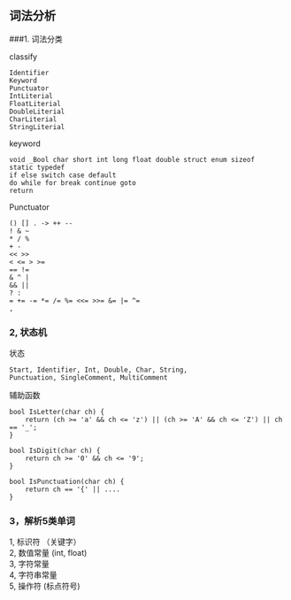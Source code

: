## 词法分析

###1. 词法分类

classify

``` 
Identifier
Keyword
Punctuator
IntLiterial
FloatLiterial
DoubleLiterial
CharLiterial
StringLiterial
```
keyword

```
void _Bool char short int long float double struct enum sizeof
static typedef
if else switch case default
do while for break continue goto
return 
```
Punctuator

``` 
() [] . -> ++ --
! & ~
* / % 
+ - 
<< >>
< <= > >= 
== != 
& ^ |
&& ||
? :
= += -= *= /= %= <<= >>= &= |= ^=
,
``` 
### 2, 状态机

状态 

```
Start, Identifier, Int, Double, Char, String, 
Punctuation, SingleComment, MultiComment
``` 

辅助函数   

```   
bool IsLetter(char ch) {
	return (ch >= 'a' && ch <= 'z') || (ch >= 'A' && ch <= 'Z') || ch == '_';
}

bool IsDigit(char ch) {
	return ch >= '0' && ch <= '9';
}

bool IsPunctuation(char ch) {
	return ch == '{' || ....
}
``` 

### 3，解析5类单词  

1, 标识符 （关键字）   
2, 数值常量 (int, float)   
3, 字符常量   
4, 字符串常量   
5, 操作符 (标点符号)



